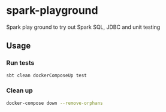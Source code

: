# spark-playground

Spark play ground to try out Spark SQL, JDBC and unit testing



## Usage

### Run tests

```bash
sbt clean dockerComposeUp test
```

### Clean up
```bash
docker-compose down --remove-orphans
``` 
